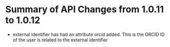 # Summary of API Changes from 1.0.11 to 1.0.12	 

* external identifier has had an attribute orcid added.
This is the ORCID ID of the user is related to the external identifier
